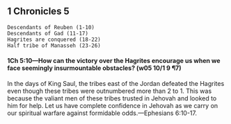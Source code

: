 ## 1 Chronicles 5

```
Descendants of Reuben (1-10)
Descendants of Gad (11-17)
Hagrites are conquered (18-22)
Half tribe of Manasseh (23-26)
```

#### 1Ch 5:10​—How can the victory over the Hagrites encourage us when we face seemingly insurmountable obstacles? (w05 10/1 9 ¶7)

In the days of King Saul, the tribes east of the Jordan defeated the Hagrites even though these tribes were outnumbered more than 2 to 1. This was because the valiant men of these tribes trusted in Jehovah and looked to him for help. Let us have complete confidence in Jehovah as we carry on our spiritual warfare against formidable odds.​—Ephesians 6:10-17.

